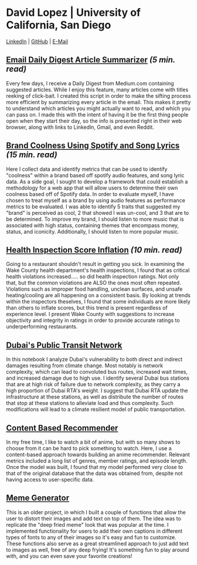 # David Lopez | University of California, San Diego
[LinkedIn](https://www.linkedin.com/in/david-lopez-794790199/) | [GitHub](https://github.com/sourwurm?tab=repositories) | [E-Mail](mailto:david.eric.lopez@gmail.com)

## [Email Daily Digest Article Summarizer](https://github.com/sourwurm/EmailDigestSummarizer) *(5 min. read)*
Every few days, I receive a Daily Digest from Medium.com containing suggested articles. While I enjoy this feature, many articles come with titles reeking of click-bait.
I created this script in order to make the sifting process more efficient by summarizing every article in the email. This makes it pretty to understand which articles you might actually want to read, and which you can pass on. I made this with the intent of having it be the first thing people open when they start their day, so the info is presented right in their web browser, along with links to LinkedIn, Gmail, and even Reddit. 

## [Brand Coolness Using Spotify and Song Lyrics](/BrandCoolness.md) *(15 min. read)*
Here I collect data and identify metrics that can be used to identify "coolness" within a brand based off spotify audio features, and song lyric data. As a side goal, I sought to develop a framework that could establish a methodology for a web app that will allow users to determine their own coolness based off of Spotify data. In order to evaluate myself, I have chosen to treat myself as a brand by using audio features as performance metrics to be evaluated. I was able to identify 5 traits that suggested my "brand" is perceived as cool, 2 that showed I was un-cool, and 3 that are to be determined. To improve my brand, I should listen to more music that is associated with high status, containing themes that encompass money, status, and iconicity. Additionally, I should listen to more popular music.

## [Health Inspection Score Inflation](/HealthInspections.md) *(10 min. read)*
Going to a restaurant shouldn't result in getting you sick. In examining the Wake County health department's health inspections, I found that as critical health violations increased..... so did health inspection ratings. Not only that, but the common violations are ALSO the ones most often repeated. Violations such as improper food handling, unclean surfaces, and unsafe heating/cooling are all happening on a consistent basis. By looking at trends within the inspectors theselves, I found that some individuals are more likely than others to inflate scores, but this trend is present regardless of experience level. I present Wake County with suggestions to increase objectivity and integrity in ratings in order to provide accurate ratings to underperforming restaurants.

## [Dubai's Public Transit Network](https://github.com/sourwurm/sourwurm.github.io/tree/master/Dubai-Public-Transit-Network-master)
In this notebook I analyze Dubai's vulnerability to both direct and indirect damages resulting from climate change. Most notably is network complexity, which can lead to convoluted bus routes, increased wait times, and increased damage due to high use. I identify several Dubai bus stations that are at high risk of failure due to network complexity, as they carry a high proportion of Dubai RTA's weight. I suggest that Dubai RTA update the infrastructure at these stations, as well as distribute the number of routes that stop at these stations to alleviate load and thus complexity. Such modifications will lead to a climate resilient model of public transportation. 

## [Content Based Recommender](https://github.com/sourwurm/sourwurm.github.io/tree/master/Content_Based_Recommender-master)
In my free time, I like to watch a bit of anime, but with so many shows to choose from it can be hard to pick something to watch. Here, I use a content-based approach towards building an anime recommender. Relevant metrics included a long list of genres, member ratings, and episode length. Once the model was built, I found that my model performed very close to that of the original database that the data was obtained from, despite not having access to user-specific data. 

## [Meme Generator](https://github.com/sourwurm/Meme-Generator)
This is an older project, in which I built a couple of functions that allow the user to distort their images and add text on top of them. The idea was to replicate
the "deep fried meme" look that was popular at the time. I implemented functionality for users to add their own captions in different types of fonts to any of their images so
it's easy and fun to customize. These functions also serve as a great streamlined approach to just add text to images as well, free of any deep frying! It's something fun to play around with, and you can even save your favorite creations!
